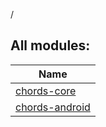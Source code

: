 /



## All modules:  
  
|  Name | 
|---|
| <a name=".ext/chords-core///PointingToDeclaration/"></a>[chords-core](chords-core/index.md)| <a name=".ext/chords-core///PointingToDeclaration/"></a>
| <a name=".ext/chords-android///PointingToDeclaration/"></a>[chords-android](chords-android/index.md)| <a name=".ext/chords-android///PointingToDeclaration/"></a>


